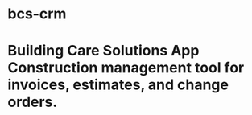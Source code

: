# bcs-crm
# Building Care Solutions App Construction management tool for invoices, estimates, and change orders.
